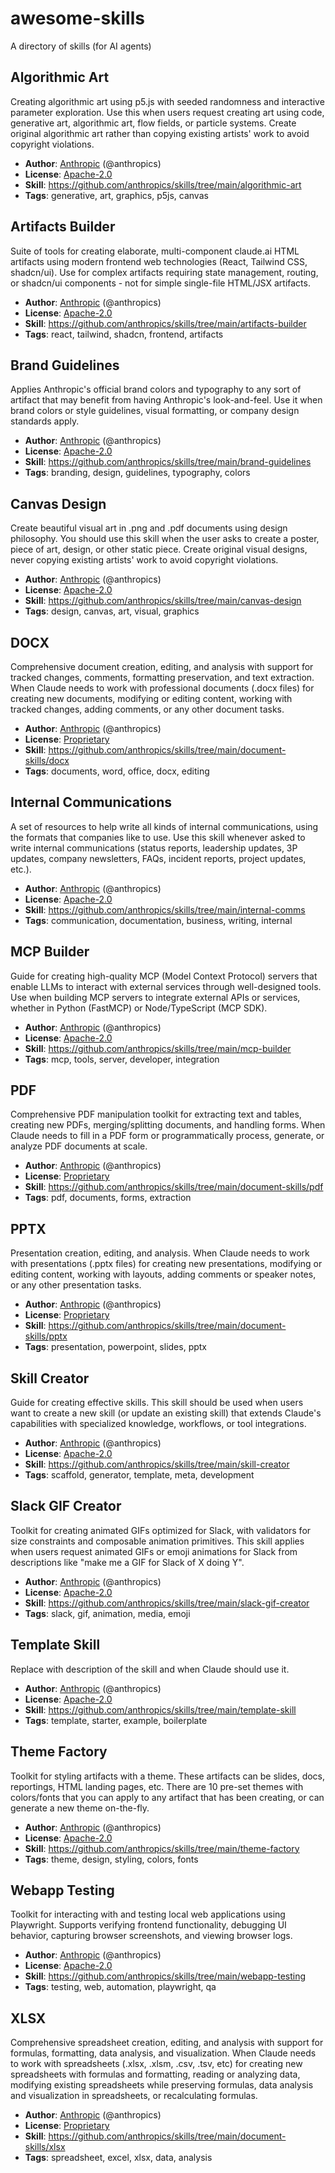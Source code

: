 # awesome-skills
 A directory of skills (for AI agents)

<!-- SKILLS_START -->
## Algorithmic Art

Creating algorithmic art using p5.js with seeded randomness and interactive parameter exploration. Use this when users request creating art using code, generative art, algorithmic art, flow fields, or particle systems. Create original algorithmic art rather than copying existing artists' work to avoid copyright violations.

- **Author**: [Anthropic](https://www.anthropic.com) (@anthropics)
- **License**: [Apache-2.0](https://raw.githubusercontent.com/anthropics/skills/main/algorithmic-art/LICENSE.txt)
- **Skill**: https://github.com/anthropics/skills/tree/main/algorithmic-art
- **Tags**: generative, art, graphics, p5js, canvas

## Artifacts Builder

Suite of tools for creating elaborate, multi-component claude.ai HTML artifacts using modern frontend web technologies (React, Tailwind CSS, shadcn/ui). Use for complex artifacts requiring state management, routing, or shadcn/ui components - not for simple single-file HTML/JSX artifacts.

- **Author**: [Anthropic](https://www.anthropic.com) (@anthropics)
- **License**: [Apache-2.0](https://raw.githubusercontent.com/anthropics/skills/main/artifacts-builder/LICENSE.txt)
- **Skill**: https://github.com/anthropics/skills/tree/main/artifacts-builder
- **Tags**: react, tailwind, shadcn, frontend, artifacts

## Brand Guidelines

Applies Anthropic's official brand colors and typography to any sort of artifact that may benefit from having Anthropic's look-and-feel. Use it when brand colors or style guidelines, visual formatting, or company design standards apply.

- **Author**: [Anthropic](https://www.anthropic.com) (@anthropics)
- **License**: [Apache-2.0](https://raw.githubusercontent.com/anthropics/skills/main/brand-guidelines/LICENSE.txt)
- **Skill**: https://github.com/anthropics/skills/tree/main/brand-guidelines
- **Tags**: branding, design, guidelines, typography, colors

## Canvas Design

Create beautiful visual art in .png and .pdf documents using design philosophy. You should use this skill when the user asks to create a poster, piece of art, design, or other static piece. Create original visual designs, never copying existing artists' work to avoid copyright violations.

- **Author**: [Anthropic](https://www.anthropic.com) (@anthropics)
- **License**: [Apache-2.0](https://raw.githubusercontent.com/anthropics/skills/main/canvas-design/LICENSE.txt)
- **Skill**: https://github.com/anthropics/skills/tree/main/canvas-design
- **Tags**: design, canvas, art, visual, graphics

## DOCX

Comprehensive document creation, editing, and analysis with support for tracked changes, comments, formatting preservation, and text extraction. When Claude needs to work with professional documents (.docx files) for creating new documents, modifying or editing content, working with tracked changes, adding comments, or any other document tasks.

- **Author**: [Anthropic](https://www.anthropic.com) (@anthropics)
- **License**: [Proprietary](https://raw.githubusercontent.com/anthropics/skills/main/document-skills/docx/LICENSE.txt)
- **Skill**: https://github.com/anthropics/skills/tree/main/document-skills/docx
- **Tags**: documents, word, office, docx, editing

## Internal Communications

A set of resources to help write all kinds of internal communications, using the formats that companies like to use. Use this skill whenever asked to write internal communications (status reports, leadership updates, 3P updates, company newsletters, FAQs, incident reports, project updates, etc.).

- **Author**: [Anthropic](https://www.anthropic.com) (@anthropics)
- **License**: [Apache-2.0](https://raw.githubusercontent.com/anthropics/skills/main/internal-comms/LICENSE.txt)
- **Skill**: https://github.com/anthropics/skills/tree/main/internal-comms
- **Tags**: communication, documentation, business, writing, internal

## MCP Builder

Guide for creating high-quality MCP (Model Context Protocol) servers that enable LLMs to interact with external services through well-designed tools. Use when building MCP servers to integrate external APIs or services, whether in Python (FastMCP) or Node/TypeScript (MCP SDK).

- **Author**: [Anthropic](https://www.anthropic.com) (@anthropics)
- **License**: [Apache-2.0](https://raw.githubusercontent.com/anthropics/skills/main/mcp-builder/LICENSE.txt)
- **Skill**: https://github.com/anthropics/skills/tree/main/mcp-builder
- **Tags**: mcp, tools, server, developer, integration

## PDF

Comprehensive PDF manipulation toolkit for extracting text and tables, creating new PDFs, merging/splitting documents, and handling forms. When Claude needs to fill in a PDF form or programmatically process, generate, or analyze PDF documents at scale.

- **Author**: [Anthropic](https://www.anthropic.com) (@anthropics)
- **License**: [Proprietary](https://raw.githubusercontent.com/anthropics/skills/main/document-skills/pdf/LICENSE.txt)
- **Skill**: https://github.com/anthropics/skills/tree/main/document-skills/pdf
- **Tags**: pdf, documents, forms, extraction

## PPTX

Presentation creation, editing, and analysis. When Claude needs to work with presentations (.pptx files) for creating new presentations, modifying or editing content, working with layouts, adding comments or speaker notes, or any other presentation tasks.

- **Author**: [Anthropic](https://www.anthropic.com) (@anthropics)
- **License**: [Proprietary](https://raw.githubusercontent.com/anthropics/skills/main/document-skills/pptx/LICENSE.txt)
- **Skill**: https://github.com/anthropics/skills/tree/main/document-skills/pptx
- **Tags**: presentation, powerpoint, slides, pptx

## Skill Creator

Guide for creating effective skills. This skill should be used when users want to create a new skill (or update an existing skill) that extends Claude's capabilities with specialized knowledge, workflows, or tool integrations.

- **Author**: [Anthropic](https://www.anthropic.com) (@anthropics)
- **License**: [Apache-2.0](https://raw.githubusercontent.com/anthropics/skills/main/skill-creator/LICENSE.txt)
- **Skill**: https://github.com/anthropics/skills/tree/main/skill-creator
- **Tags**: scaffold, generator, template, meta, development

## Slack GIF Creator

Toolkit for creating animated GIFs optimized for Slack, with validators for size constraints and composable animation primitives. This skill applies when users request animated GIFs or emoji animations for Slack from descriptions like "make me a GIF for Slack of X doing Y".

- **Author**: [Anthropic](https://www.anthropic.com) (@anthropics)
- **License**: [Apache-2.0](https://raw.githubusercontent.com/anthropics/skills/main/slack-gif-creator/LICENSE.txt)
- **Skill**: https://github.com/anthropics/skills/tree/main/slack-gif-creator
- **Tags**: slack, gif, animation, media, emoji

## Template Skill

Replace with description of the skill and when Claude should use it.

- **Author**: [Anthropic](https://www.anthropic.com) (@anthropics)
- **License**: [Apache-2.0](https://raw.githubusercontent.com/anthropics/skills/main/template-skill/LICENSE.txt)
- **Skill**: https://github.com/anthropics/skills/tree/main/template-skill
- **Tags**: template, starter, example, boilerplate

## Theme Factory

Toolkit for styling artifacts with a theme. These artifacts can be slides, docs, reportings, HTML landing pages, etc. There are 10 pre-set themes with colors/fonts that you can apply to any artifact that has been creating, or can generate a new theme on-the-fly.

- **Author**: [Anthropic](https://www.anthropic.com) (@anthropics)
- **License**: [Apache-2.0](https://raw.githubusercontent.com/anthropics/skills/main/theme-factory/LICENSE.txt)
- **Skill**: https://github.com/anthropics/skills/tree/main/theme-factory
- **Tags**: theme, design, styling, colors, fonts

## Webapp Testing

Toolkit for interacting with and testing local web applications using Playwright. Supports verifying frontend functionality, debugging UI behavior, capturing browser screenshots, and viewing browser logs.

- **Author**: [Anthropic](https://www.anthropic.com) (@anthropics)
- **License**: [Apache-2.0](https://raw.githubusercontent.com/anthropics/skills/main/webapp-testing/LICENSE.txt)
- **Skill**: https://github.com/anthropics/skills/tree/main/webapp-testing
- **Tags**: testing, web, automation, playwright, qa

## XLSX

Comprehensive spreadsheet creation, editing, and analysis with support for formulas, formatting, data analysis, and visualization. When Claude needs to work with spreadsheets (.xlsx, .xlsm, .csv, .tsv, etc) for creating new spreadsheets with formulas and formatting, reading or analyzing data, modifying existing spreadsheets while preserving formulas, data analysis and visualization in spreadsheets, or recalculating formulas.

- **Author**: [Anthropic](https://www.anthropic.com) (@anthropics)
- **License**: [Proprietary](https://raw.githubusercontent.com/anthropics/skills/main/document-skills/xlsx/LICENSE.txt)
- **Skill**: https://github.com/anthropics/skills/tree/main/document-skills/xlsx
- **Tags**: spreadsheet, excel, xlsx, data, analysis

<!-- SKILLS_END -->
